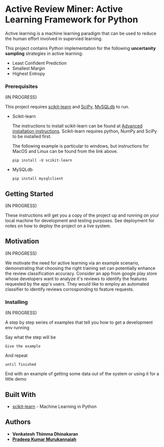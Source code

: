 
# Active Review Miner: Active Learning Framework for Python

Active learning is a machine learning paradigm that can be used to reduce the human effort involved in supervied learning.

This project contains Python implementation for the following **uncertanity sampling** strategies in active learning:

* Least Confident Prediction
* Smallest Margin
* Highest Entropy

### Prerequisites

(IN PROGRESS)

This project requires [scikit-learn](http://scikit-learn.org/stable/index.html) and [SciPy](https://www.scipy.org/), [MySQLdb](https://github.com/PyMySQL/mysqlclient-python) to run.

* Scikit-learn

    The instructions to install scikit-learn can be found at [Advanced installation instructions](http://scikit-learn.org/stable/developers/advanced_installation.html). Scikit-learn requires python, NumPy and SciPy to be installed first. 

    The following example is particular to windows, but instructions for MacOS and Linux can be found from the link above.

    ```
    pip install -U scikit-learn
    ```
* MySQLdb

    ```
    pip install mysqlclient
    ```



## Getting Started

(IN PROGRESS)

These instructions will get you a copy of the project up and running on your local machine for development and testing purposes. See deployment for notes on how to deploy the project on a live system.

## Motivation

(IN PROGRESS)

We motivate the need for active learning via an example scenario, demonstrating that choosing the right training set can potentially enhance the review classification accuracy. Consider an app from google play store whose developers want to analyze it's reviews to identify the features requested by the app's users. They would like to employ an automated classifier to identify reviews corrosponding to feature requests.

### Installing

(IN PROGRESS)

A step by step series of examples that tell you how to get a development env running

Say what the step will be

```
Give the example
```

And repeat

```
until finished
```

End with an example of getting some data out of the system or using it for a little demo


## Built With

* [scikit-learn](http://scikit-learn.org/stable/index.html) - Machine Learning in Python



## Authors

* **Venkatesh Thimma Dhinakaran**
* **[Pradeep Kumar Murukannaiah](http://www.se.rit.edu/~pkm/)**


